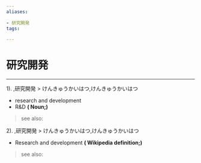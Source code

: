 ```yaml
---
aliases:
    
- 研究開発
tags:
    
---
```


# 研究開発
---
1).
,研究開発 > けんきゅうかいはつ,けんきゅうかいはつ

- research and development
- R&D
**( Noun;)**
> see also: 
            
2).
,研究開発 > けんきゅうかいはつ,けんきゅうかいはつ

- Research and development
**( Wikipedia definition;)**
> see also: 
            
